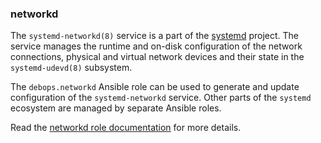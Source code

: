 ### networkd

The `systemd-networkd(8)` service is a part of the
[systemd](https://www.freedesktop.org/wiki/Software/systemd/) project.
The service manages the runtime and on-disk configuration of the network
connections, physical and virtual network devices and their state in the
`systemd-udevd(8)` subsystem.

The `debops.networkd` Ansible role can be used to generate and update
configuration of the `systemd-networkd` service. Other parts of the
`systemd` ecosystem are managed by separate Ansible roles.

Read the [networkd role documentation](https://docs.debops.org/en/master/ansible/roles/networkd/) for more details.
